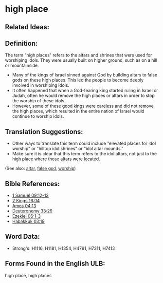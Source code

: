 # high place

## Related Ideas:

## Definition:

The term "high places" refers to the altars and shrines that were used for worshiping idols. They were usually built on higher ground, such as on a hill or mountainside.

* Many of the kings of Israel sinned against God by building altars to false gods on these high places. This led the people to become deeply involved in worshiping idols.
* It often happened that when a God-fearing king started ruling in Israel or Judah, often he would remove the high places or altars in order to stop the worship of these idols.
* However, some of these good kings were careless and did not remove the high places, which resulted in the entire nation of Israel would continue to worship idols.

## Translation Suggestions:

* Other ways to translate this term could include "elevated places for idol worship" or "hilltop idol shrines" or "idol altar mounds."
* Make sure it is clear that this term refers to the idol altars, not just to the high place where those altars were located.

(See also: [altar](../kt/altar.md), [false god](../kt/falsegod.md), [worship](../kt/worship.md))

## Bible References:

* [1 Samuel 09:12-13](rc://en/tn/help/1sa/09/12)
* [2 Kings 16:04](rc://en/tn/help/2ki/16/04)
* [Amos 04:13](rc://en/tn/help/amo/04/13)
* [Deuteronomy 33:29](rc://en/tn/help/deu/33/29)
* [Ezekiel 06:1-3](rc://en/tn/help/ezk/06/01)
* [Habakkuk 03:19](rc://en/tn/help/hab/03/19)

## Word Data:

* Strong's: H1116, H1181, H1354, H4791, H7311, H7413

## Forms Found in the English ULB:

high place, high places


